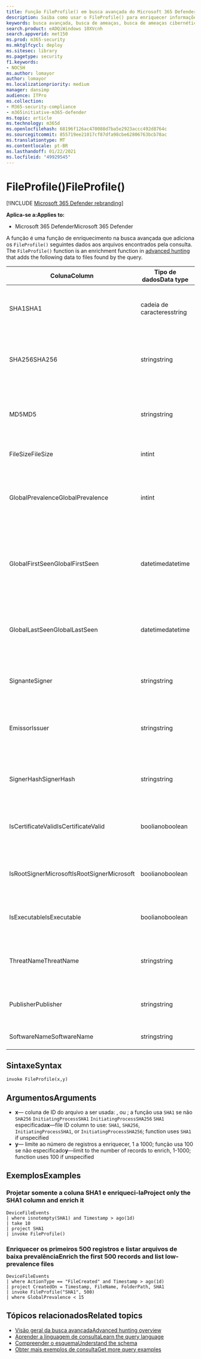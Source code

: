 ```yaml
---
title: Função FileProfile() em busca avançada do Microsoft 365 Defender
description: Saiba como usar o FileProfile() para enriquecer informações sobre arquivos em seus resultados de consulta de busca avançada
keywords: busca avançada, busca de ameaças, busca de ameaças cibernéticas, proteção contra ameaças da Microsoft, microsoft 365, mtp, m365, pesquisa, consulta, telemetria, referência de esquema, kusto, FileProfile, perfil de arquivo, função, enriquecimento
search.product: eADQiWindows 10XVcnh
search.appverid: met150
ms.prod: m365-security
ms.mktglfcycl: deploy
ms.sitesec: library
ms.pagetype: security
f1.keywords:
- NOCSH
ms.author: lomayor
author: lomayor
ms.localizationpriority: medium
manager: dansimp
audience: ITPro
ms.collection:
- M365-security-compliance
- m365initiative-m365-defender
ms.topic: article
ms.technology: m365d
ms.openlocfilehash: 68196f126ac470088d7ba5e2923accc492d8764c
ms.sourcegitcommit: 855719ee21017cf87dfa98cbe62806763bcb78ac
ms.translationtype: MT
ms.contentlocale: pt-BR
ms.lasthandoff: 01/22/2021
ms.locfileid: "49929545"
---
```

# <a name="fileprofile"></a><span data-ttu-id="66681-104">FileProfile()</span><span class="sxs-lookup"><span data-stu-id="66681-104">FileProfile()</span></span>

[!INCLUDE [Microsoft 365 Defender rebranding](../includes/microsoft-defender.md)]


<span data-ttu-id="66681-105">**Aplica-se a:**</span><span class="sxs-lookup"><span data-stu-id="66681-105">**Applies to:**</span></span>
- <span data-ttu-id="66681-106">Microsoft 365 Defender</span><span class="sxs-lookup"><span data-stu-id="66681-106">Microsoft 365 Defender</span></span>

<span data-ttu-id="66681-107">A função é uma função de enriquecimento na busca avançada que adiciona os `FileProfile()` seguintes dados aos arquivos encontrados pela consulta. [](advanced-hunting-overview.md)</span><span class="sxs-lookup"><span data-stu-id="66681-107">The `FileProfile()` function is an enrichment function in [advanced hunting](advanced-hunting-overview.md) that adds the following data to files found by the query.</span></span>

| <span data-ttu-id="66681-108">Coluna</span><span class="sxs-lookup"><span data-stu-id="66681-108">Column</span></span> | <span data-ttu-id="66681-109">Tipo de dados</span><span class="sxs-lookup"><span data-stu-id="66681-109">Data type</span></span> | <span data-ttu-id="66681-110">Descrição</span><span class="sxs-lookup"><span data-stu-id="66681-110">Description</span></span> |
|------------|-------------|-------------|
| <span data-ttu-id="66681-111">SHA1</span><span class="sxs-lookup"><span data-stu-id="66681-111">SHA1</span></span> | <span data-ttu-id="66681-112">cadeia de caracteres</span><span class="sxs-lookup"><span data-stu-id="66681-112">string</span></span> | <span data-ttu-id="66681-113">SHA-1 do arquivo ao qual a ação gravada foi aplicada</span><span class="sxs-lookup"><span data-stu-id="66681-113">SHA-1 of the file that the recorded action was applied to</span></span> |
| <span data-ttu-id="66681-114">SHA256</span><span class="sxs-lookup"><span data-stu-id="66681-114">SHA256</span></span> | <span data-ttu-id="66681-115">string</span><span class="sxs-lookup"><span data-stu-id="66681-115">string</span></span> | <span data-ttu-id="66681-116">SHA-256 do arquivo ao que a ação gravada foi aplicada</span><span class="sxs-lookup"><span data-stu-id="66681-116">SHA-256 of the file that the recorded action was applied to</span></span> |
| <span data-ttu-id="66681-117">MD5</span><span class="sxs-lookup"><span data-stu-id="66681-117">MD5</span></span> | <span data-ttu-id="66681-118">string</span><span class="sxs-lookup"><span data-stu-id="66681-118">string</span></span> | <span data-ttu-id="66681-119">Hash MD5 do arquivo ao que a ação gravada foi aplicada</span><span class="sxs-lookup"><span data-stu-id="66681-119">MD5 hash of the file that the recorded action was applied to</span></span> |
| <span data-ttu-id="66681-120">FileSize</span><span class="sxs-lookup"><span data-stu-id="66681-120">FileSize</span></span> | <span data-ttu-id="66681-121">int</span><span class="sxs-lookup"><span data-stu-id="66681-121">int</span></span> | <span data-ttu-id="66681-122">Tamanho do arquivo em bytes</span><span class="sxs-lookup"><span data-stu-id="66681-122">Size of the file in bytes</span></span> |
| <span data-ttu-id="66681-123">GlobalPrevalence</span><span class="sxs-lookup"><span data-stu-id="66681-123">GlobalPrevalence</span></span> | <span data-ttu-id="66681-124">int</span><span class="sxs-lookup"><span data-stu-id="66681-124">int</span></span> | <span data-ttu-id="66681-125">Número de instâncias da entidade observada pela Microsoft globalmente</span><span class="sxs-lookup"><span data-stu-id="66681-125">Number of instances of the entity observed by Microsoft globally</span></span> |
| <span data-ttu-id="66681-126">GlobalFirstSeen</span><span class="sxs-lookup"><span data-stu-id="66681-126">GlobalFirstSeen</span></span> | <span data-ttu-id="66681-127">datetime</span><span class="sxs-lookup"><span data-stu-id="66681-127">datetime</span></span> | <span data-ttu-id="66681-128">Data e hora em que a entidade foi observada pela primeira vez pela Microsoft globalmente</span><span class="sxs-lookup"><span data-stu-id="66681-128">Date and time when the entity was first observed by Microsoft globally</span></span> |
| <span data-ttu-id="66681-129">GlobalLastSeen</span><span class="sxs-lookup"><span data-stu-id="66681-129">GlobalLastSeen</span></span> | <span data-ttu-id="66681-130">datetime</span><span class="sxs-lookup"><span data-stu-id="66681-130">datetime</span></span> | <span data-ttu-id="66681-131">Data e hora em que a entidade foi observada pela última vez pela Microsoft globalmente</span><span class="sxs-lookup"><span data-stu-id="66681-131">Date and time when the entity was last observed by Microsoft globally</span></span> |
| <span data-ttu-id="66681-132">Signante</span><span class="sxs-lookup"><span data-stu-id="66681-132">Signer</span></span> | <span data-ttu-id="66681-133">string</span><span class="sxs-lookup"><span data-stu-id="66681-133">string</span></span> | <span data-ttu-id="66681-134">Informações sobre o signante do arquivo</span><span class="sxs-lookup"><span data-stu-id="66681-134">Information about the signer of the file</span></span> |
| <span data-ttu-id="66681-135">Emissor</span><span class="sxs-lookup"><span data-stu-id="66681-135">Issuer</span></span> | <span data-ttu-id="66681-136">string</span><span class="sxs-lookup"><span data-stu-id="66681-136">string</span></span> | <span data-ttu-id="66681-137">Informações sobre a autoridade de certificação (CA) de emissão</span><span class="sxs-lookup"><span data-stu-id="66681-137">Information about the issuing certificate authority (CA)</span></span> |
| <span data-ttu-id="66681-138">SignerHash</span><span class="sxs-lookup"><span data-stu-id="66681-138">SignerHash</span></span> | <span data-ttu-id="66681-139">string</span><span class="sxs-lookup"><span data-stu-id="66681-139">string</span></span> | <span data-ttu-id="66681-140">Valor de hash exclusivo que identifica o signante</span><span class="sxs-lookup"><span data-stu-id="66681-140">Unique hash value identifying the signer</span></span> |
| <span data-ttu-id="66681-141">IsCertificateValid</span><span class="sxs-lookup"><span data-stu-id="66681-141">IsCertificateValid</span></span> | <span data-ttu-id="66681-142">booliano</span><span class="sxs-lookup"><span data-stu-id="66681-142">boolean</span></span> | <span data-ttu-id="66681-143">Se o certificado usado para assinar o arquivo é válido</span><span class="sxs-lookup"><span data-stu-id="66681-143">Whether the certificate used to sign the file is valid</span></span> |
| <span data-ttu-id="66681-144">IsRootSignerMicrosoft</span><span class="sxs-lookup"><span data-stu-id="66681-144">IsRootSignerMicrosoft</span></span> | <span data-ttu-id="66681-145">booliano</span><span class="sxs-lookup"><span data-stu-id="66681-145">boolean</span></span> | <span data-ttu-id="66681-146">Indica se o signante do certificado raiz é a Microsoft</span><span class="sxs-lookup"><span data-stu-id="66681-146">Indicates whether the signer of the root certificate is Microsoft</span></span> |
| <span data-ttu-id="66681-147">IsExecutable</span><span class="sxs-lookup"><span data-stu-id="66681-147">IsExecutable</span></span> | <span data-ttu-id="66681-148">booliano</span><span class="sxs-lookup"><span data-stu-id="66681-148">boolean</span></span> | <span data-ttu-id="66681-149">Se o arquivo é um arquivo PE (Portable Executable)</span><span class="sxs-lookup"><span data-stu-id="66681-149">Whether the file is a Portable Executable (PE) file</span></span> |
| <span data-ttu-id="66681-150">ThreatName</span><span class="sxs-lookup"><span data-stu-id="66681-150">ThreatName</span></span> | <span data-ttu-id="66681-151">string</span><span class="sxs-lookup"><span data-stu-id="66681-151">string</span></span> | <span data-ttu-id="66681-152">Nome da detecção de qualquer malware ou outras ameaças encontradas</span><span class="sxs-lookup"><span data-stu-id="66681-152">Detection name for any malware or other threats found</span></span> |
| <span data-ttu-id="66681-153">Publisher</span><span class="sxs-lookup"><span data-stu-id="66681-153">Publisher</span></span> | <span data-ttu-id="66681-154">string</span><span class="sxs-lookup"><span data-stu-id="66681-154">string</span></span> | <span data-ttu-id="66681-155">Nome da organização que publicou o arquivo</span><span class="sxs-lookup"><span data-stu-id="66681-155">Name of the organization that published the file</span></span> |
| <span data-ttu-id="66681-156">SoftwareName</span><span class="sxs-lookup"><span data-stu-id="66681-156">SoftwareName</span></span> | <span data-ttu-id="66681-157">string</span><span class="sxs-lookup"><span data-stu-id="66681-157">string</span></span> | <span data-ttu-id="66681-158">Nome do produto de software</span><span class="sxs-lookup"><span data-stu-id="66681-158">Name of the software product</span></span> |

## <a name="syntax"></a><span data-ttu-id="66681-159">Sintaxe</span><span class="sxs-lookup"><span data-stu-id="66681-159">Syntax</span></span>

```kusto
invoke FileProfile(x,y)
```

## <a name="arguments"></a><span data-ttu-id="66681-160">Argumentos</span><span class="sxs-lookup"><span data-stu-id="66681-160">Arguments</span></span>

- <span data-ttu-id="66681-161">**x**— coluna de ID do arquivo a ser usada: , ou ; a função usa `SHA1` se não `SHA256` `InitiatingProcessSHA1` `InitiatingProcessSHA256` `SHA1` especificada</span><span class="sxs-lookup"><span data-stu-id="66681-161">**x**—file ID column to use: `SHA1`, `SHA256`, `InitiatingProcessSHA1`, or `InitiatingProcessSHA256`; function uses `SHA1` if unspecified</span></span>
- <span data-ttu-id="66681-162">**y**— limite ao número de registros a enriquecer, 1 a 1000; função usa 100 se não especificado</span><span class="sxs-lookup"><span data-stu-id="66681-162">**y**—limit to the number of records to enrich, 1-1000; function uses 100 if unspecified</span></span>

## <a name="examples"></a><span data-ttu-id="66681-163">Exemplos</span><span class="sxs-lookup"><span data-stu-id="66681-163">Examples</span></span>

### <a name="project-only-the-sha1-column-and-enrich-it"></a><span data-ttu-id="66681-164">Projetar somente a coluna SHA1 e enriqueci-la</span><span class="sxs-lookup"><span data-stu-id="66681-164">Project only the SHA1 column and enrich it</span></span>

```kusto
DeviceFileEvents
| where isnotempty(SHA1) and Timestamp > ago(1d)
| take 10
| project SHA1
| invoke FileProfile()
```

### <a name="enrich-the-first-500-records-and-list-low-prevalence-files"></a><span data-ttu-id="66681-165">Enriquecer os primeiros 500 registros e listar arquivos de baixa prevalência</span><span class="sxs-lookup"><span data-stu-id="66681-165">Enrich the first 500 records and list low-prevalence files</span></span>

```kusto
DeviceFileEvents
| where ActionType == "FileCreated" and Timestamp > ago(1d)
| project CreatedOn = Timestamp, FileName, FolderPath, SHA1
| invoke FileProfile("SHA1", 500) 
| where GlobalPrevalence < 15
```

## <a name="related-topics"></a><span data-ttu-id="66681-166">Tópicos relacionados</span><span class="sxs-lookup"><span data-stu-id="66681-166">Related topics</span></span>
- [<span data-ttu-id="66681-167">Visão geral da busca avançada</span><span class="sxs-lookup"><span data-stu-id="66681-167">Advanced hunting overview</span></span>](advanced-hunting-overview.md)
- [<span data-ttu-id="66681-168">Aprender a linguagem de consulta</span><span class="sxs-lookup"><span data-stu-id="66681-168">Learn the query language</span></span>](advanced-hunting-query-language.md)
- [<span data-ttu-id="66681-169">Compreender o esquema</span><span class="sxs-lookup"><span data-stu-id="66681-169">Understand the schema</span></span>](advanced-hunting-schema-tables.md)
- [<span data-ttu-id="66681-170">Obter mais exemplos de consulta</span><span class="sxs-lookup"><span data-stu-id="66681-170">Get more query examples</span></span>](advanced-hunting-shared-queries.md)
